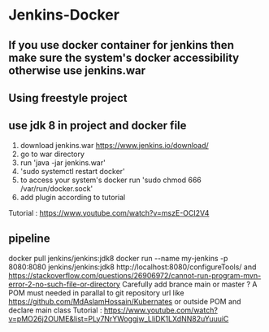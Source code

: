 # Jenkins-Docker
## If you use docker container for jenkins then make sure the system's docker accessibility otherwise use jenkins.war
## Using freestyle project
## use jdk 8 in project and docker file
1. download jenkins.war   https://www.jenkins.io/download/
2. go to war directory
3. run 'java -jar jenkins.war'
4. 'sudo systemctl restart docker'
5. to access your system's docker run 'sudo chmod 666 /var/run/docker.sock'
6. add plugin according to tutorial

 
Tutorial : https://www.youtube.com/watch?v=mszE-OCI2V4


## pipeline
docker pull jenkins/jenkins:jdk8
docker run --name my-jenkins -p 8080:8080 jenkins/jenkins:jdk8
http://localhost:8080/configureTools/ and https://stackoverflow.com/questions/26906972/cannot-run-program-mvn-error-2-no-such-file-or-directory
Carefully add brance main or master ?
A POM must needed in parallal to git repository url like https://github.com/MdAslamHossain/Kubernates or outside POM and declare main class
Tutorial : https://www.youtube.com/watch?v=pMO26j2OUME&list=PLy7NrYWoggjw_LIiDK1LXdNN82uYuuuiC
